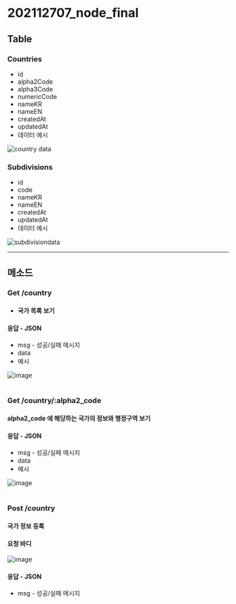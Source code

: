 # 202112707_node_final

## Table
### Countries
 - id
 - alpha2Code   
 - alpha3Code
 - numericCode 
 - nameKR      
 - nameEN     
 - createdAt
 - updatedAt
 - 데이터 예시

![country data](https://user-images.githubusercontent.com/73145656/122716676-85bb1800-d2a5-11eb-8cba-633afaea38aa.PNG)


### Subdivisions 
 - id
 - code
 - nameKR
 - nameEN
 - createdAt
 - updatedAt
 - 데이터 예시

![subdivisiondata](https://user-images.githubusercontent.com/73145656/122716683-881d7200-d2a5-11eb-8356-30c742912f29.PNG)

---
## 메소드
### Get /country 
- #### 국가 목록 보기
#### 응답 - JSON
- msg - 성공/실패 메시지
- data
- 예시

![image](https://user-images.githubusercontent.com/73145656/122719576-53131e80-d2a9-11eb-8053-4b5a527db03e.png)
#
### Get /country/:alpha2_code
#### alpha2_code 에 해당하는 국가의 정보와 행정구역 보기
#### 응답 - JSON
- msg - 성공/실패 메시지
- data
- 예시

![image](https://user-images.githubusercontent.com/73145656/122720452-738fa880-d2aa-11eb-8f23-7adce3fc93d2.png)
#

### Post /country
#### 국가 정보 등록
#### 요청 바디

![image](https://user-images.githubusercontent.com/73145656/122721191-56a7a500-d2ab-11eb-8604-927db5674e19.png)

#### 응답 - JSON
- msg - 성공/실패 메시지
#
